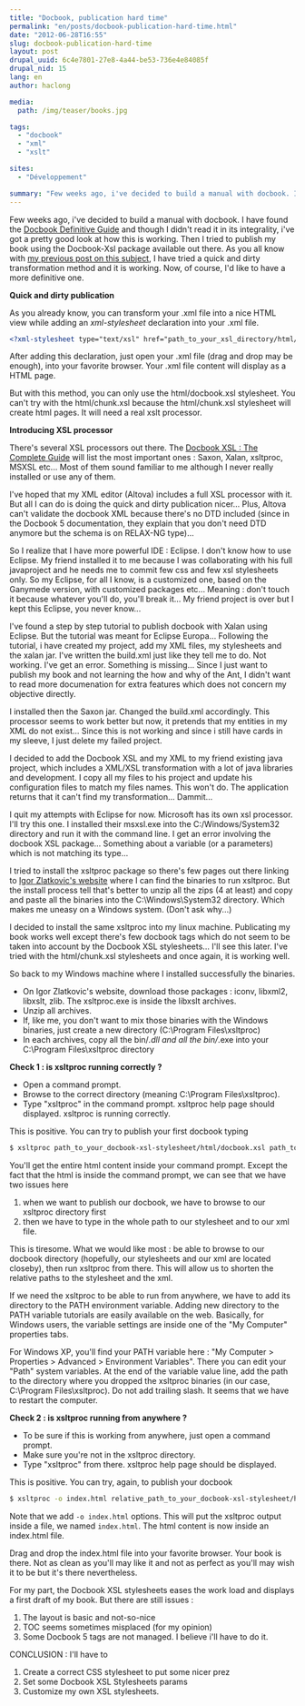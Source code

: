 ```yaml
---
title: "Docbook, publication hard time"
permalink: "en/posts/docbook-publication-hard-time.html"
date: "2012-06-28T16:55"
slug: docbook-publication-hard-time
layout: post
drupal_uuid: 6c4e7801-27e8-4a44-be53-736e4e84085f
drupal_nid: 15
lang: en
author: haclong

media:
  path: /img/teaser/books.jpg

tags:
  - "docbook"
  - "xml"
  - "xslt"

sites:
  - "Développement"

summary: "Few weeks ago, i've decided to build a manual with docbook. I have found the Docbook Definitive Guide and though I didn't read it in its integrality, i've got a pretty good look at how this is working. Then I tried to publish my book using the Docbook-Xsl package available out there. As you all know with my previous post on this subject, I have tried a quick and dirty transformation method and it is working. Now, of course, I'd like to have a more definitive one. "
---
```


Few weeks ago, i've decided to build a manual with docbook. I have found the <a href="http://www.docbook.org/tdg/en/html/docbook.html" target="_blank">Docbook Definitive Guide</a> and though I didn't read it in its integrality, i've got a pretty good look at how this is working. Then I tried to publish my book using the Docbook-Xsl package available out there. As you all know with <a href="/en/posts/nice-meet-you-mr-docbook.html">my previous post on this subject</a>, I have tried a quick and dirty transformation method and it is working. Now, of course, I'd like to have a more definitive one.

**Quick and dirty publication**

As you already know, you can transform your .xml file into a nice HTML view while adding an *xml-stylesheet* declaration into your .xml file.

```xml
<?xml-stylesheet type="text/xsl" href="path_to_your_xsl_directory/html/docbook.xsl"?>
```

After adding this declaration, just open your .xml file (drag and drop may be enough), into your favorite browser. Your .xml file content will display as a HTML page.

But with this method, you can only use the html/docbook.xsl stylesheet. You can't try with the html/chunk.xsl because the html/chunk.xsl stylesheet will create html pages. It will need a real xslt processor.

**Introducing XSL processor**

There's several XSL processors out there. The <a href="http://www.sagehill.net/docbookxsl/index.html" target="_blank">Docbook XSL : The Complete Guide</a> will list the most important ones : Saxon, Xalan, xsltproc, MSXSL etc... Most of them sound familiar to me although I never really installed or use any of them.

I've hoped that my XML editor (Altova) includes a full XSL processor with it. But all I can do is doing the quick and dirty publication nicer... Plus, Altova can't validate the docbook XML because there's no DTD included (since in the Docbook 5 documentation, they explain that you don't need DTD anymore but the schema is on RELAX-NG type)...

So I realize that I have more powerful IDE : Eclipse. I don't know how to use Eclipse. My friend installed it to me because I was collaborating with his full javaproject and he needs me to commit few css and few xsl stylesheets only. So my Eclipse, for all I know, is a customized one, based on the Ganymede version, with customized packages etc... Meaning : don't touch it because whatever you'll do, you'll break it... My friend project is over but I kept this Eclipse, you never know...

I've found a step by step tutorial to publish docbook with Xalan using Eclipse. But the tutorial was meant for Eclipse Europa... Following the tutorial, i have created my project, add my XML files, my stylesheets and the xalan jar. I've written the build.xml just like they tell me to do. Not working. I've get an error. Something is missing... Since I just want to publish my book and not learning the how and why of the Ant, I didn't want to read more documenation for extra features which does not concern my objective directly.

I installed then the Saxon jar. Changed the build.xml accordingly. This processor seems to work better but now, it pretends that my entities in my XML do not exist... Since this is not working and since i still have cards in my sleeve, I just delete my failed project.

I decided to add the Docbook XSL and my XML to my friend existing java project, which includes a XML/XSL transformation with a lot of java libraries and development. I copy all my files to his project and update his configuration files to match my files names. This won't do. The application returns that it can't find my transformation... Dammit...

I quit my attempts with Eclipse for now. Microsoft has its own xsl processor. I'll try this one. I installed their msxsl.exe into the C:/Windows/System32 directory and run it with the command line. I get an error involving the docbook XSL package... Something about a variable (or a parameters) which is not matching its type...

I tried to install the xsltproc package so there's few pages out there linking to <a href="http://www.zlatkovic.com/libxml.en.html" target="_blank">Igor Zlatkovic's website</a> where I can find the binaries to run xsltproc. But the install process tell that's better to unzip all the zips (4 at least) and copy and paste all the binaries into the C:\Windows\System32 directory. Which makes me uneasy on a Windows system. (Don't ask why...)

I decided to install the same xsltproc into my linux machine. Publicating my book works well except there's few docbook tags which do not seem to be taken into account by the Docbook XSL stylesheets... I'll see this later. I've tried with the html/chunk.xsl stylesheets and once again, it is working well.

So back to my Windows machine where I installed successfully the binaries.

- On Igor Zlatkovic's website, download those packages : iconv, libxml2, libxslt, zlib. The xsltproc.exe is inside the libxslt archives.
- Unzip all archives.
- If, like me, you don't want to mix those binaries with the Windows binaries, just create a new directory (C:\Program Files\xsltproc)
- In each archives, copy all the bin/*.dll and all the bin/*.exe into your C:\Program Files\xsltproc directory

**Check 1 : is xsltproc running correctly ?**

- Open a command prompt.
- Browse to the correct directory (meaning C:\Program Files\xsltproc).
- Type "xsltproc" in the command prompt. xsltproc help page should displayed. xsltproc is running correctly.

This is positive. You can try to publish your first docbook typing

```sh
$ xsltproc path_to_your_docbook-xsl-stylesheet/html/docbook.xsl path_to_your_docbook/docbook.xml
```

You'll get the entire html content inside your command prompt. Except the fact that the html is inside the command prompt, we can see that we have two issues here

1. when we want to publish our docbook, we have to browse to our xsltproc directory first
2. then we have to type in the whole path to our stylesheet and to our xml file.

This is tiresome. What we would like most : be able to browse to our docbook directory (hopefully, our stylesheets and our xml are located closeby), then run xsltproc from there. This will allow us to shorten the relative paths to the stylesheet and the xml.

If we need the xsltproc to be able to run from anywhere, we have to add its directory to the PATH environment variable. Adding new directory to the PATH variable tutorials are easily available on the web. Basically, for Windows users, the variable settings are inside one of the "My Computer" properties tabs.

For Windows XP, you'll find your PATH variable here : "My Computer > Properties > Advanced > Environment Variables". There you can edit your "Path" system variables. At the end of the variable value line, add the path to the directory where you dropped the xsltproc binaries (in our case, C:\Program Files\xsltproc). Do not add trailing slash. It seems that we have to restart the computer.

**Check 2 : is xsltproc running from anywhere ?**

- To be sure if this is working from anywhere, just open a command prompt.
- Make sure you're not in the xsltproc directory.
- Type "xsltproc" from there. xsltproc help page should be displayed.

This is positive. You can try, again, to publish your docbook

```sh
$ xsltproc -o index.html relative_path_to_your_docbook-xsl-stylesheet/html/docbook.xsl relative_path_to_your_docbook/docbook.xml
```

Note that we add `-o index.html` options. This will put the xsltproc output inside a file, we named `index.html`. The html content is now inside an index.html file.

Drag and drop the index.html file into your favorite browser. Your book is there. Not as clean as you'll may like it and not as perfect as you'll may wish it to be but it's there nevertheless.

For my part, the Docbook XSL stylesheets eases the work load and displays a first draft of my book. But there are still issues :

1. The layout is basic and not-so-nice
2. TOC seems sometimes misplaced (for my opinion)
3. Some Docbook 5 tags are not managed. I believe i'll have to do it.

CONCLUSION : I'll have to

1. Create a correct CSS stylesheet to put some nicer prez
2. Set some Docbook XSL Stylesheets params
3. Customize my own XSL stylesheets.
